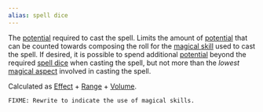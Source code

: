 ```yaml
---
alias: spell dice
---
```

   
The [potential](../../Rolling%20Dice/Potential.md) required to cast the spell. Limits the amount of [potential](../../Rolling%20Dice/Potential.md) that can be counted towards composing the roll for the [magical skill](../../Magic/Aspects%20of%20Magic.md) used to cast the spell. If desired, it is possible to spend additional [potential](../../Rolling%20Dice/Potential.md) beyond the required [spell dice](../../Magic/Components/Spell%20Dice.md) when casting the spell, but not more than the _lowest_ [magical aspect](../../Magic/Aspects%20of%20Magic.md) involved in casting the spell.   
   
Calculated as [Effect](../../Magic/Components/Effect.md) + [Range](../../Magic/Components/Range.md) + [Volume](../../Magic/Components/Volume.md).   
   
```
FIXME: Rewrite to indicate the use of magical skills.
```
